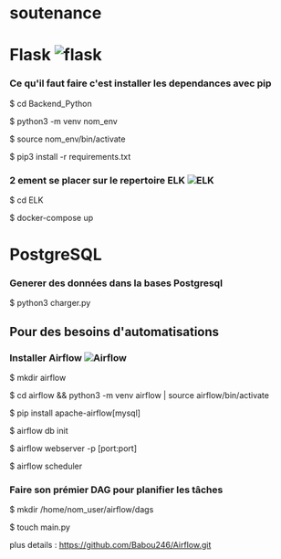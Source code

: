 # soutenance

# Flask ![flask](https://user-images.githubusercontent.com/66678204/225342042-29f90d3d-2d81-46f5-82b7-e0f2ff10aca4.png)

### Ce qu'il faut faire c'est installer les dependances avec pip 
$ cd Backend_Python

$ python3 -m venv nom_env

$ source nom_env/bin/activate

$ pip3 install -r requirements.txt

### 2 ement se placer sur le repertoire ELK ![ELK](https://user-images.githubusercontent.com/66678204/225342527-b7458c58-b5e3-4edb-b753-9c04fe5ee542.png)

$ cd ELK

$ docker-compose up

# PostgreSQL

### Generer des données dans la bases Postgresql

$ python3 charger.py


## Pour des besoins d'automatisations 

### Installer Airflow ![Airflow](https://user-images.githubusercontent.com/66678204/225342708-207d479f-9f9f-43a8-b7af-6008dacbe9bb.png)

$ mkdir airflow

$ cd airflow && python3 -m venv airflow | source airflow/bin/activate

$ pip install apache-airflow[mysql]

$ airflow db init

$ airflow webserver -p [port:port]

$ airflow scheduler

### Faire son prémier DAG pour planifier les tâches
$ mkdir /home/nom_user/airflow/dags

$ touch main.py

plus details : https://github.com/Babou246/Airflow.git
